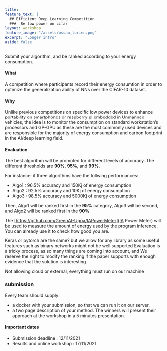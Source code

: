 ```yaml
---
title: 
feature_text: |
  ## Efficient Deep Learning Competition
  ###  Be low power on cifar
layout: workshop
feature_image: "/assets/ossau_lurien.png"
excerpt: "Longer intro"
aside: false 
---
```


Submit your algorithm, and be ranked according to your energy consumption.

#### What

A competition where participants record their energy consumtion in order to optimize the generalization ability of NNs over the CIFAR-10 dataset.

#### Why 

Unlike previous competitions on specific low power devices to enhance portability on smartphones or raspberry pi embedded in Unmanned vehicles, the idea is to monitor the consumption on standard workstation’s processors and GP-GPU as these are the most commonly used devices and are responsible for the majority of energy consumption and carbon footprint in the AI/deep learning field. 

#### Evaluation
The best algorithm will be promoted for different levels of accuracy. The different thresholds are **90%**, **95%**, and **99%**. 

For instance: if three algorithms have the follwing performances: 
- Algo1 : 96.5% accuracy and 150Kj of energy consumption
- Algo2 : 92.5% accuracy and 10Kj of energy consumption
- Algo3 : 98.5% accuracy and 5000Kj of energy consumption

Then, Algo1 will be ranked first in the **95%** category, Algo3 will be second, and Algo2 will be ranked first in the **90%**

The [https://github.com/GreenAI-Uppa/IAPowerMeter](IA Power Meter) will be used to measure the amount of energy used by the program inference. You can already use it to check how good you are.

Keras or pytorch are the same? but we allow for any library as some useful features such as binary networks might not be well supported
Evaluation is a tricky process, as so many things are coming into account, and 
We reserve the right to modify the ranking if the paper supports with enough evidence that the solution is interesting

Not allowing cloud or external, everything must run on our machine


### submission
Every team should supply:
- a docker with your submission, so that we can run it on our server. 
- a two page description of your method. The winners will present their approach at the workshop in a 5 minutes presentation.


#### Important dates

- Submission deadline : 12/11/2021
- Results and online workshop : 17/11/2021

